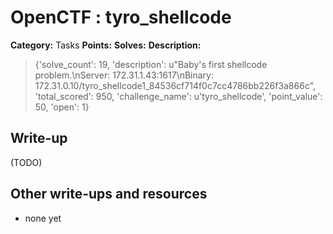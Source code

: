 # OpenCTF : tyro_shellcode

**Category:** Tasks
**Points:** 
**Solves:** 
**Description:**

> {'solve_count': 19, 'description': u"Baby's first shellcode problem.\nServer: 172.31.1.43:1617\nBinary: 172.31.0.10/tyro_shellcode1_84536cf714f0c7cc4786bb226f3a866c", 'total_scored': 950, 'challenge_name': u'tyro_shellcode', 'point_value': 50, 'open': 1}

## Write-up

(TODO)

## Other write-ups and resources

* none yet
